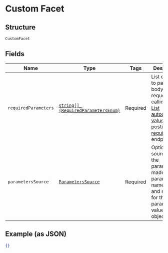 
# Custom Facet

## Structure

`CustomFacet`

## Fields

| Name | Type | Tags | Description | Getter | Setter |
|  --- | --- | --- | --- | --- | --- |
| `requiredParameters` | [`string[] (RequiredParametersEnum)`](../../doc/models/required-parameters-enum.md) | Required | List of keys to pass to  the body of the request calling the [List autocomplete values for posting requirements](https://vonq.stoplight.io/docs/hapi/b3A6MzM2MDEzODk-list-autocomplete-values-for-posting-requirement) endpoint. | getRequiredParameters(): array | setRequiredParameters(array requiredParameters): void |
| `parametersSource` | [`ParametersSource`](../../doc/models/parameters-source.md) | Required | Optional source for the parameters made of parameter name as key and source for the parameter value as object | getParametersSource(): ParametersSource | setParametersSource(ParametersSource parametersSource): void |

## Example (as JSON)

```json
{}
```


